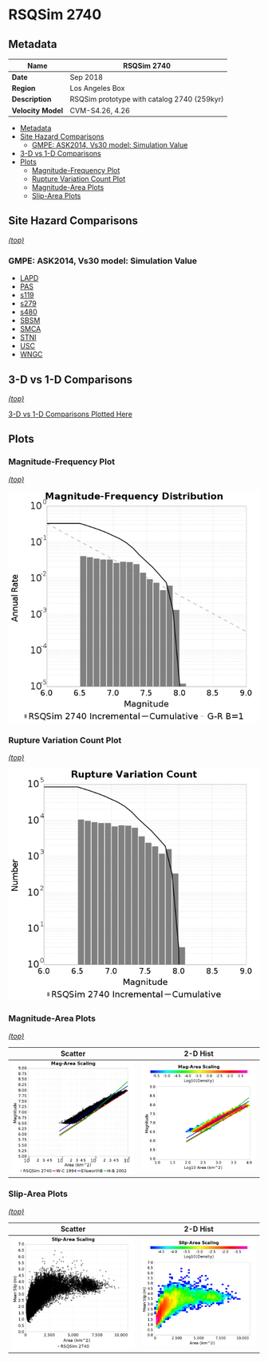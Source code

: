 # RSQSim 2740
## Metadata
| **Name** | RSQSim 2740 |
|-----|-----|
| **Date** | Sep 2018 |
| **Region** | Los Angeles Box |
| **Description** | RSQSim prototype with catalog 2740 (259kyr) |
| **Velocity Model** | CVM-S4.26, 4.26 |

* [Metadata](#metadata)
* [Site Hazard Comparisons](#site-hazard-comparisons)
  * [GMPE: ASK2014, Vs30 model: Simulation Value](#gmpe-ask2014-vs30-model-simulation-value)
* [3-D vs 1-D Comparisons](#3-d-vs-1-d-comparisons)
* [Plots](#plots)
  * [Magnitude-Frequency Plot](#magnitude-frequency-plot)
  * [Rupture Variation Count Plot](#rupture-variation-count-plot)
  * [Magnitude-Area Plots](#magnitude-area-plots)
  * [Slip-Area Plots](#slip-area-plots)

## Site Hazard Comparisons
*[(top)](#rsqsim-2740)*

### GMPE: ASK2014, Vs30 model: Simulation Value

* [LAPD](site_hazard_LAPD_ASK2014_Vs30Simulation/)
* [PAS](site_hazard_PAS_ASK2014_Vs30Simulation/)
* [s119](site_hazard_s119_ASK2014_Vs30Simulation/)
* [s279](site_hazard_s279_ASK2014_Vs30Simulation/)
* [s480](site_hazard_s480_ASK2014_Vs30Simulation/)
* [SBSM](site_hazard_SBSM_ASK2014_Vs30Simulation/)
* [SMCA](site_hazard_SMCA_ASK2014_Vs30Simulation/)
* [STNI](site_hazard_STNI_ASK2014_Vs30Simulation/)
* [USC](site_hazard_USC_ASK2014_Vs30Simulation/)
* [WNGC](site_hazard_WNGC_ASK2014_Vs30Simulation/)

## 3-D vs 1-D Comparisons
*[(top)](#rsqsim-2740)*

[3-D vs 1-D Comparisons Plotted Here](3d_1d_comparison/)

## Plots
### Magnitude-Frequency Plot
*[(top)](#rsqsim-2740)*

![MFD](resources/mfd.png)
### Rupture Variation Count Plot
*[(top)](#rsqsim-2740)*

![RV Count](resources/rv_count.png)
### Magnitude-Area Plots
*[(top)](#rsqsim-2740)*

| Scatter | 2-D Hist |
|-----|-----|
| ![MFD Scatter](resources/mag_area.png) | ![MFD Hist](resources/mag_area_hist2D.png) |
### Slip-Area Plots
*[(top)](#rsqsim-2740)*

| Scatter | 2-D Hist |
|-----|-----|
| ![Slip Scatter](resources/slip_area.png) | ![Slip Hist](resources/slip_area_hist2D.png) |
